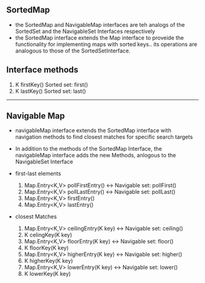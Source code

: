 <h2>SortedMap</h2>

- the SortedMap and NavigableMap interfaces are teh analogs of the SortedSet and the NavigableSet Interfaces respectively
- the SortedMap interface extends the Map interface to proveide the functionality for implementing maps with sorted keys.. its operations are analogous to those of the SortedSetInterface.

<h2>Interface methods</h2>

1. K firstKey() Sorted set: first()
2. K lastKey() Sorted set: last()

---

<h2>Navigable Map</h2>

- navigableMap interface extends the SortedMap interface with navigation methods to find closest matches for specific search targets
- In addition to the methods of the SortedMap Interface, the navigableMap interface adds the new Methods, anlogous to the NavigableSet Interface
- first-last elements

  1. Map.Entry<K,V> pollFirstEntry() <-> Navigable set: pollFirst()
  2. Map.Entry<K,V> pollLastEntry() <-> Navigable set: pollLast()
  3. Map.Entry<K,V> firstEntry()
  4. Map.Entry<K,V> lastEntry()

- closest Matches

  1. Map.Entry<K,V> ceilingEntry(K key) <-> Navigable set: ceiling()
  2. K celingKey(K key)
  3. Map.Entry<K,V> floorEntry(K key) <-> Navigable set: floor()
  4. K floorKey(K key)
  5. Map.Entry<K,V> higherEntry(K key) <-> Navigable set: higher()
  6. K higherKey(K key)
  7. Map.Entry<K,V> lowerEntry(K key) <-> Navigable set: lower()
  8. K lowerKey(K key)
